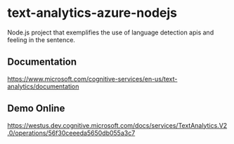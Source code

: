 # text-analytics-azure-nodejs

Node.js project that exemplifies the use of language detection apis and feeling in the sentence.

Documentation
-------------

https://www.microsoft.com/cognitive-services/en-us/text-analytics/documentation

Demo Online
------------

https://westus.dev.cognitive.microsoft.com/docs/services/TextAnalytics.V2.0/operations/56f30ceeeda5650db055a3c7
